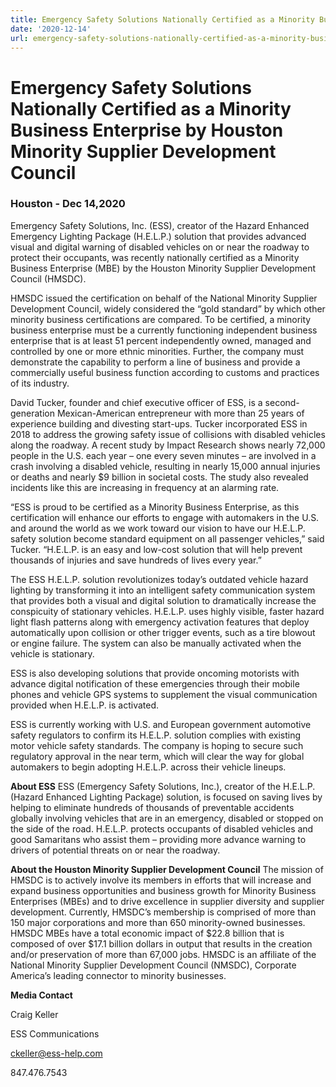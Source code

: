 ```yaml
---
title: Emergency Safety Solutions Nationally Certified as a Minority Business Enterprise by Houston Minority Supplier Development Council
date: '2020-12-14'
url: emergency-safety-solutions-nationally-certified-as-a-minority-business-enterprise-by-houston-minority-supplier-development-council
---
```

# Emergency Safety Solutions Nationally Certified as a Minority Business Enterprise by Houston Minority Supplier Development Council
### Houston - Dec 14,2020 

Emergency Safety Solutions, Inc. (ESS), creator of the Hazard Enhanced Emergency Lighting Package (H.E.L.P.) solution that provides advanced visual and digital warning of disabled vehicles on or near the roadway to protect their occupants, was recently nationally certified as a Minority Business Enterprise (MBE) by the Houston Minority Supplier Development Council (HMSDC).

HMSDC issued the certification on behalf of the National Minority Supplier Development Council, widely considered the “gold standard” by which other minority business certifications are compared. To be certified, a minority business enterprise must be a currently functioning independent business enterprise that is at least 51 percent independently owned, managed and controlled by one or more ethnic minorities. Further, the company must demonstrate the capability to perform a line of business and provide a commercially useful business function according to customs and practices of its industry.

David Tucker, founder and chief executive officer of ESS, is a second-generation Mexican-American entrepreneur with more than 25 years of experience building and divesting start-ups. Tucker incorporated ESS in 2018 to address the growing safety issue of collisions with disabled vehicles along the roadway. A recent study by Impact Research shows nearly 72,000 people in the U.S. each year – one every seven minutes – are involved in a crash involving a disabled vehicle, resulting in nearly 15,000 annual injuries or deaths and nearly $9 billion in societal costs. The study also revealed incidents like this are increasing in frequency at an alarming rate.

“ESS is proud to be certified as a Minority Business Enterprise, as this certification will enhance our efforts to engage with automakers in the U.S. and around the world as we work toward our vision to have our H.E.L.P. safety solution become standard equipment on all passenger vehicles,” said Tucker. “H.E.L.P. is an easy and low-cost solution that will help prevent thousands of injuries and save hundreds of lives every year.”

The ESS H.E.L.P. solution revolutionizes today’s outdated vehicle hazard lighting by transforming it into an intelligent safety communication system that provides both a visual and digital solution to dramatically increase the conspicuity of stationary vehicles. H.E.L.P. uses highly visible, faster hazard light flash patterns along with emergency activation features that deploy automatically upon collision or other trigger events, such as a tire blowout or engine failure. The system can also be manually activated when the vehicle is stationary. 

ESS is also developing solutions that provide oncoming motorists with advance digital notification of these emergencies through their mobile phones and vehicle GPS systems to supplement the visual communication provided when H.E.L.P. is activated.  

ESS is currently working with U.S. and European government automotive safety regulators to confirm its H.E.L.P. solution complies with existing motor vehicle safety standards. The company is hoping to secure such regulatory approval in the near term, which will clear the way for global automakers to begin adopting H.E.L.P. across their vehicle lineups.

**About ESS**
ESS (Emergency Safety Solutions, Inc.), creator of the H.E.L.P. (Hazard Enhanced Lighting Package) solution, is focused on saving lives by helping to eliminate hundreds of thousands of preventable accidents globally involving vehicles that are in an emergency, disabled or stopped on the side of the road. H.E.L.P. protects occupants of disabled vehicles and good Samaritans who assist them – providing more advance warning to drivers of potential threats on or near the roadway. 

**About the Houston Minority Supplier Development Council**
The mission of HMSDC is to actively involve its members in efforts that will increase and expand business opportunities and business growth for Minority Business Enterprises (MBEs) and to drive excellence in supplier diversity and supplier development. Currently, HMSDC’s membership is comprised of more than 150 major corporations and more than 650 minority-owned businesses.  HMSDC MBEs have a total economic impact of $22.8 billion that is composed of over $17.1 billion dollars in output that results in the creation and/or preservation of more than 67,000 jobs. HMSDC is an affiliate of the National Minority Supplier Development Council (NMSDC), Corporate America’s leading connector to minority businesses.


**Media Contact**

Craig Keller				

ESS Communications			

ckeller@ess-help.com	

847.476.7543	 

